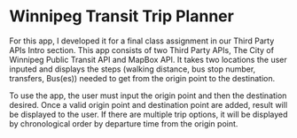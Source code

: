 # Winnipeg Transit Trip Planner

For this app, I developed it for a final class assignment in our Third Party APIs Intro section. This app consists of two Third Party APIs, The City of Winnipeg Public Transit API and MapBox API. It takes two locations the user inputed and displays the steps (walking distance, bus stop number, transfers, Bus(es)) needed to get from the origin point to the destination.

To use the app, the user must input the origin point and then the destination desired. Once a valid origin point and destination point are added, result will be displayed to the user. If there are multiple trip options, it will be displayed by chronological order by departure time from the origin point.
